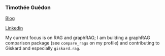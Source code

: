 ### Timothée Guédon

[Blog](https://gtimothee.github.io/blog/) 

[Linkedin](https://www.linkedin.com/in/timotheeguedon/?locale=en_US)

My current focus is on RAG and graphRAG; I am building a graphRAG comparison package (see `compare_rags` on my profile) and contributing to Giskard and especially `giskard.rag`.
